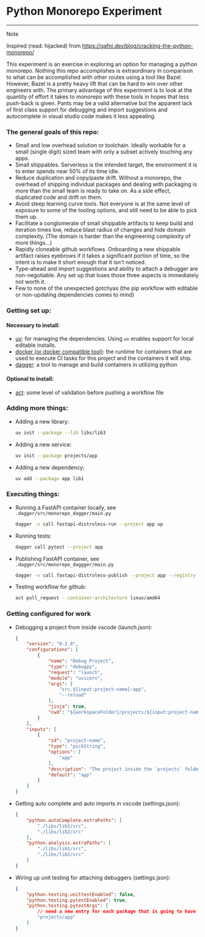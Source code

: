 # Python Monorepo Experiment
---

> [!NOTE]
> Inspired (read: hijacked) from https://gafni.dev/blog/cracking-the-python-monorepo/


This experiment is an exercise in exploring an option for managing a python monorepo. Nothing this repo accomplishes is extraordinary in comparison to what can be accomplished with other routes using a tool like Bazel. However, Bazel is a pretty heavy lift that can be hard to win over other engineers with. The primary advantage of this experiment is to look at the quantity of effort it takes to monorepo with these tools in hopes that less push-back is given. Pants may be a valid alternative but the apparent lack of first class support for debugging and import suggestions and autocomplete in visual studio code makes it less appealing.

### The general goals of this repo:
- Small and low overhead solution or toolchain. Ideally workable for a small (single digit) sized team with only a subset actively touching any apps.
- Small shippables. Serverless is the intended target, the environment it is to enter spends near 50% of its time idle.
- Reduce duplication and copy/paste drift. Without a monorepo, the overhead of shipping individual packages and dealing with packaging is more than the small team is ready to take on. As a side effect, duplicated code and drift on them.
- Avoid steep learning curve tools. Not everyone is at the same level of exposure to some of the tooling options, and still need to be able to pick them up.
- Facilitate a conglomerate of small shippable artifacts to keep build and iteration times low, reduce blast radius of changes and hide domain complexity. (The domain is harder than the engineering complexity of more things...)
- Rapidly cloneable github workflows. Onboarding a new shippable artifact raises eyebrows if it takes a significant portion of time, so the intent is to make it short enough that it isn't noticed.
- Type-ahead and import suggestions and ability to attach a debugger are non-negotiable. Any set up that loses those three aspects is immediately not worth it.
- Few to none of the unexpected gotchyas (the pip workflow with editable or non-updating dependencies comes to mind)

### Getting set up:

#### Necessary to install:
- [uv](https://docs.astral.sh/uv/): for managing the dependencies. Using `uv` enables support for local editable installs.
- [docker (or docker compatible tool)](https://www.docker.com/): the runtime for containers that are used to execute CI tasks for this project and the containers it will ship.
- [dagger](https://docs.dagger.io/): a tool to manage and build containers in utilizing python

#### Optional to install:
- [act](https://nektosact.com/usage/index.html): some level of validation before pushing a workflow file

### Adding more things:
- Adding a new library:
    ```sh
    uv init --package --lib libs/lib3
    ```

- Adding a new service:
    ```sh
    uv init --package projects/app
    ```

- Adding a new dependency:
    ```sh
    uv add --package app lib1
    ```

### Executing things:

- Running a FastAPI container locally, see `.dagger/src/monorepo_dagger/main.py`
    ```sh
    dagger -v call fastapi-distroless-run --project app up
    ```

- Running tests:
    ```sh
    dagger call pytest --project app
    ```

- Publishing FastAPI container, see `.dagger/src/monorepo_daggger/main.py`
    ```sh
    dagger -v call fastapi-distroless-publish --project app --registry ttl.sh --image python-monorepo --tag 20m
    ```

- Testing workflow for github:

    ```sh
    act pull_request --container-architecture linux/amd64
    ```

### Getting configured for work

- Debugging a project from inside vscode (launch.json):
    ```json
    {
        "version": "0.2.0",
        "configurations": [
            {
                "name": "Debug Project",
                "type": "debugpy",
                "request": "launch",
                "module": "uvicorn",
                "args": [
                    "src.${input:project-name}:app",
                    "--reload"
                ],
                "jinja": true,
                "cwd": "${workspaceFolder}/projects/${input:project-name}"
            }
        ],
        "inputs": [
            {
                "id": "project-name",
                "type": "pickString",
                "options": [
                    "app"
                ],
                "description": "The project inside the `projects` folder to attach the debugger.",
                "default": "app"
            }
        ]
    }

    ```

- Getting auto complete and auto imports in vscode (settings.json):
    ```json
    {
        "python.autoComplete.extraPaths": [
            "./libs/lib1/src",
            "./libs/lib2/src"
        ],
        "python.analysis.extraPaths": [
            "./libs/lib1/src",
            "./libs/lib2/src"
        ]
    }
    ```

- Wiring up unit testing for attaching debuggers (settings.json):
    ```json
    {
        "python.testing.unittestEnabled": false,
        "python.testing.pytestEnabled": true,
        "python.testing.pytestArgs": [
            // need a new entry for each package that is going to have tests
            "projects/app"
        ]
    }
    ```
